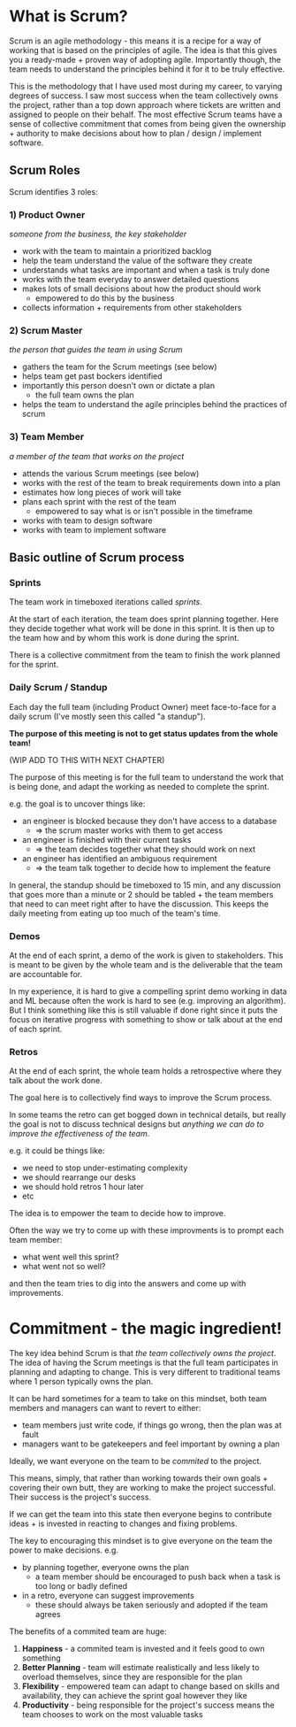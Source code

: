 # What is Scrum?

Scrum is an agile methodology - this means it is a recipe for a way of working that is based on the principles of agile. The idea is that this gives you a ready-made + proven way of adopting agile. Importantly though, the team needs to understand the principles behind it for it to be truly effective.

This is the methodology that I have used most during my career, to varying degrees of success. I saw most success when the team collectively owns the project, rather than a top down approach where tickets are written and assigned to people on their behalf. The most effective Scrum teams have a sense of collective commitment that comes from being given the ownership + authority to make decisions about how to plan / design / implement software.

## Scrum Roles

Scrum identifies 3 roles:

### 1) Product Owner

*someone from the business, the key stakeholder*
- work with the team to maintain a prioritized backlog
- help the team understand the value of the software they create
- understands what tasks are important and when a task is truly done
- works with the team everyday to answer detailed questions
- makes lots of small decisions about how the product should work
    - empowered to do this by the business
- collects information + requirements from other stakeholders

### 2) Scrum Master

*the person that guides the team in using Scrum*
- gathers the team for the Scrum meetings (see below)
- helps team get past bockers identified
- importantly this person doesn't own or dictate a plan 
    - the full team owns the plan
- helps the team to understand the agile principles behind the practices of scrum

### 3) Team Member

*a member of the team that works on the project*
- attends the various Scrum meetings (see below)
- works with the rest of the team to break requirements down into a plan
- estimates how long pieces of work will take
- plans each sprint with the rest of the team
    - empowered to say what is or isn't possible in the timeframe
- works with team to design software
- works with team to implement software


## Basic outline of Scrum process

### Sprints
The team work in timeboxed iterations called *sprints*.

At the start of each iteration, the team does sprint planning together. Here they decide together what work will be done in this sprint. It is then up to the team how and by whom this work is done during the sprint. 

There is a collective commitment from the team to finish the work planned for the sprint.

### Daily Scrum / Standup
Each day the full team (including Product Owner) meet face-to-face for a daily scrum (I've mostly seen this called "a standup").

**The purpose of this meeting is not to get status updates from the whole team!**

(WIP ADD TO THIS WITH NEXT CHAPTER)

The purpose of this meeting is for the full team to understand the work that is being done, and adapt the working as needed to complete the sprint.

e.g. the goal is to uncover things like:
- an engineer is blocked because they don't have access to a database
    - => the scrum master works with them to get access
- an engineer is finished with their current tasks
    - => the team decides together what they should work on next
- an engineer has identified an ambiguous requirement
    - => the team talk together to decide how to implement the feature

In general, the standup should be timeboxed to 15 min, and any discussion that goes more than a minute or 2 should be tabled + the team members that need to can meet right after to have the discussion. This keeps the daily meeting from eating up too much of the team's time.

### Demos

At the end of each sprint, a demo of the work is given to stakeholders. This is meant to be given by the whole team and is the deliverable that the team are accountable for.

In my experience, it is hard to give a compelling sprint demo working in data and ML because often the work is hard to see (e.g. improving an algorithm). But I think something like this is still valuable if done right since it puts the focus on iterative progress with something to show or talk about at the end of each sprint.

### Retros

At the end of each sprint, the whole team holds a retrospective where they talk about the work done. 

The goal here is to collectively find ways to improve the Scrum process.

In some teams the retro can get bogged down in technical details, but really the goal is not to discuss technical designs but *anything we can do to improve the effectiveness of the team*.

e.g. it could be things like:
- we need to stop under-estimating complexity
- we should rearrange our desks
- we should hold retros 1 hour later
- etc

The idea is to empower the team to decide how to improve.

Often the way we try to come up with these improvments is to prompt each team member:
- what went well this sprint?
- what went not so well?

and then the team tries to dig into the answers and come up with improvements.


# Commitment - the magic ingredient!

The key idea behind Scrum is that *the team collectively owns the project*. The idea of having the Scrum meetings is that the full team participates in planning and adapting to change. This is very different to traditional teams where 1 person typically owns the plan.

It can be hard sometimes for a team to take on this mindset, both team members and managers can want to revert to either:
- team members just write code, if things go wrong, then the plan was at fault
- managers want to be gatekeepers and feel important by owning a plan

Ideally, we want everyone on the team to be *commited* to the project.

This means, simply, that rather than working towards their own goals + covering their own butt, they are working to make the project successful. Their success is the project's success.

If we can get the team into this state then everyone begins to contribute ideas + is invested in reacting to changes and fixing problems.

The key to encouraging this mindset is to give everyone on the team the power to make decisions. e.g.
- by planning together, everyone owns the plan
    - a team member should be encouraged to push back when a task is too long or badly defined
- in a retro, everyone can suggest improvements
    - these should always be taken seriously and adopted if the team agrees

The benefits of a commited team are huge:
1. **Happiness** - a commited team is invested and it feels good to own something
2. **Better Planning** - team will estimate realistically and less likely to overload themselves, since they are responsible for the plan
3. **Flexibility** - empowered team can adapt to change based on skills and availability, they can achieve the sprint goal however they like
4. **Productivity** - being responsible for the project's success means the team chooses to work on the most valuable tasks




